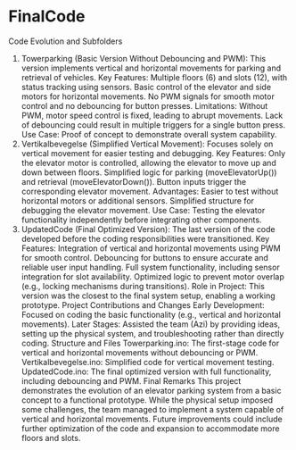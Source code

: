 
# FinalCode
Code Evolution and Subfolders
1. Towerparking (Basic Version Without Debouncing and PWM):
This version implements vertical and horizontal movements for parking and retrieval of vehicles.
Key Features:
Multiple floors (6) and slots (12), with status tracking using sensors.
Basic control of the elevator and side motors for horizontal movements.
No PWM signals for smooth motor control and no debouncing for button presses.
Limitations:
Without PWM, motor speed control is fixed, leading to abrupt movements.
Lack of debouncing could result in multiple triggers for a single button press.
Use Case: Proof of concept to demonstrate overall system capability.
2. Vertikalbevegelse (Simplified Vertical Movement):
Focuses solely on vertical movement for easier testing and debugging.
Key Features:
Only the elevator motor is controlled, allowing the elevator to move up and down between floors.
Simplified logic for parking (moveElevatorUp()) and retrieval (moveElevatorDown()).
Button inputs trigger the corresponding elevator movement.
Advantages:
Easier to test without horizontal motors or additional sensors.
Simplified structure for debugging the elevator movement.
Use Case: Testing the elevator functionality independently before integrating other components.
3. UpdatedCode (Final Optimized Version):
The last version of the code developed before the coding responsibilities were transitioned.
Key Features:
Integration of vertical and horizontal movements using PWM for smooth control.
Debouncing for buttons to ensure accurate and reliable user input handling.
Full system functionality, including sensor integration for slot availability.
Optimized logic to prevent motor overlap (e.g., locking mechanisms during transitions).
Role in Project: This version was the closest to the final system setup, enabling a working prototype.
Project Contributions and Changes
Early Development: Focused on coding the basic functionality (e.g., vertical and horizontal movements).
Later Stages: Assisted the team (Azi) by providing ideas, setting up the physical system, and troubleshooting rather than directly coding.
Structure and Files
Towerparking.ino: The first-stage code for vertical and horizontal movements without debouncing or PWM.
Vertikalbevegelse.ino: Simplified code for vertical movement testing.
UpdatedCode.ino: The final optimized version with full functionality, including debouncing and PWM.
Final Remarks
This project demonstrates the evolution of an elevator parking system from a basic concept to a functional prototype. While the physical setup imposed some challenges, the team managed to implement a system capable of vertical and horizontal movements. Future improvements could include further optimization of the code and expansion to accommodate more floors and slots.


